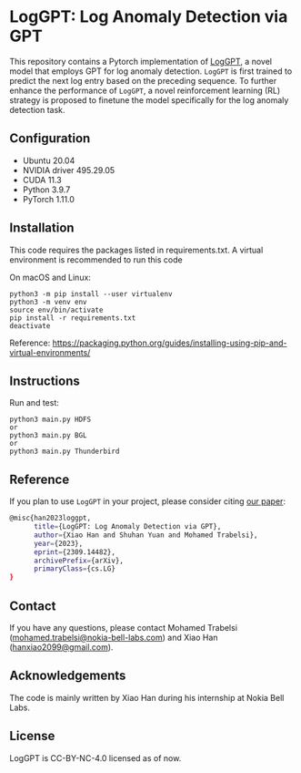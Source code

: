 # LogGPT: Log Anomaly Detection via GPT
This repository contains a Pytorch implementation of [LogGPT](https://arxiv.org/abs/2309.14482), a novel model that employs GPT for log anomaly detection. `LogGPT` is first trained to predict the next log entry based on the preceding sequence. To further enhance the performance of `LogGPT`, a novel reinforcement learning (RL) strategy is proposed to finetune the model specifically for the log anomaly detection task.

## Configuration
- Ubuntu 20.04
- NVIDIA driver 495.29.05 
- CUDA 11.3
- Python 3.9.7
- PyTorch 1.11.0

## Installation
This code requires the packages listed in requirements.txt.
A virtual environment is recommended to run this code

On macOS and Linux:  
```
python3 -m pip install --user virtualenv
python3 -m venv env
source env/bin/activate
pip install -r requirements.txt
deactivate
```
Reference: https://packaging.python.org/guides/installing-using-pip-and-virtual-environments/

## Instructions
Run and test:

    python3 main.py HDFS
    or
    python3 main.py BGL
    or
    python3 main.py Thunderbird


## Reference

If you plan to use `LogGPT` in your project, please consider citing [our paper](https://arxiv.org/abs/2309.14482):
```bash
@misc{han2023loggpt,
      title={LogGPT: Log Anomaly Detection via GPT}, 
      author={Xiao Han and Shuhan Yuan and Mohamed Trabelsi},
      year={2023},
      eprint={2309.14482},
      archivePrefix={arXiv},
      primaryClass={cs.LG}
}
```

## Contact
If you have any questions, please contact Mohamed Trabelsi (mohamed.trabelsi@nokia-bell-labs.com) and Xiao Han (hanxiao2099@gmail.com).

## Acknowledgements
The code is mainly written by Xiao Han during his internship at Nokia Bell Labs.

## License
LogGPT is CC-BY-NC-4.0 licensed as of now.
